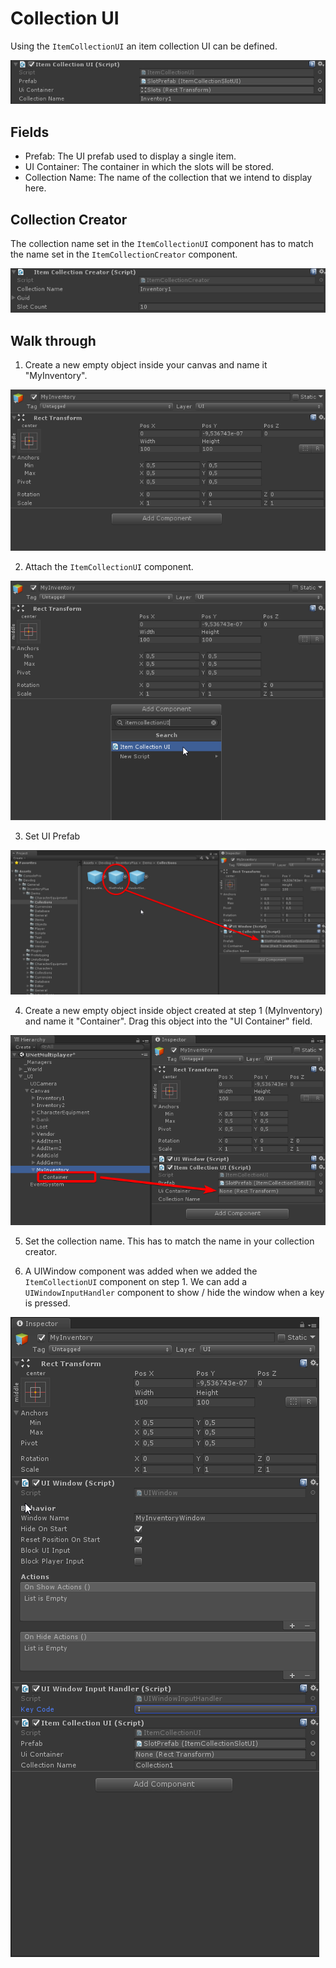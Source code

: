 # Collection UI

Using the `ItemCollectionUI` an item collection UI can be defined.

![](Assets/ItemCollectionUI.png)

## Fields

- Prefab: The UI prefab used to display a single item.
- UI Container: The container in which the slots will be stored.
- Collection Name: The name of the collection that we intend to display here.

## Collection Creator

The collection name set in the `ItemCollectionUI` component has to match the name set in the `ItemCollectionCreator` component.

![](Assets/CollectionCreator.png)

## Walk through

1. Create a new empty object inside your canvas and name it "MyInventory".

![](Assets/ItemCollectionUIStep1.png)

2. Attach the `ItemCollectionUI` component.

![](Assets/ItemCollectionUIStep2.png)

3. Set UI Prefab

![](Assets/ItemCollectionUIStep3.png)

4. Create a new empty object inside object created at step 1 (MyInventory) and name it "Container". Drag this object into the "UI Container" field.

![](Assets/ItemCollectionUIStep4.png)

5. Set the collection name. This has to match the name in your collection creator.

6. A UIWindow component was added when we added the `ItemCollectionUI` component on step 1. We can add a `UIWindowInputHandler` component to show / hide the window when a key is pressed.

![](Assets/ItemCollectionUIStep5.png)